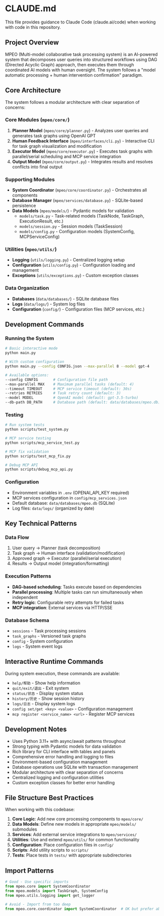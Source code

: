 # CLAUDE.md

This file provides guidance to Claude Code (claude.ai/code) when working with code in this repository.

## Project Overview

MPEO (Multi-model collaborative task processing system) is an AI-powered system that decomposes user queries into structured workflows using DAG (Directed Acyclic Graph) approach, then executes them through coordinated AI models with human oversight. The system follows a "model automatic processing + human intervention confirmation" paradigm.

## Core Architecture

The system follows a modular architecture with clear separation of concerns:

### Core Modules (`mpeo/core/`)
1. **Planner Model** (`mpeo/core/planner.py`) - Analyzes user queries and generates task graphs using OpenAI GPT
2. **Human Feedback Interface** (`mpeo/interfaces/cli.py`) - Interactive CLI for task graph visualization and modification
3. **Executor Model** (`mpeo/core/executor.py`) - Executes task graphs with parallel/serial scheduling and MCP service integration
4. **Output Model** (`mpeo/core/output.py`) - Integrates results and resolves conflicts into final output

### Supporting Modules
- **System Coordinator** (`mpeo/core/coordinator.py`) - Orchestrates all components
- **Database Manager** (`mpeo/services/database.py`) - SQLite-based persistence
- **Data Models** (`mpeo/models/`) - Pydantic models for validation
  - `models/task.py` - Task-related models (TaskNode, TaskGraph, ExecutionResult, etc.)
  - `models/session.py` - Session models (TaskSession)
  - `models/config.py` - Configuration models (SystemConfig, MCPServiceConfig)

### Utilities (`mpeo/utils/`)
- **Logging** (`utils/logging.py`) - Centralized logging setup
- **Configuration** (`utils/config.py`) - Configuration loading and management
- **Exceptions** (`utils/exceptions.py`) - Custom exception classes

### Data Organization
- **Databases** (`data/databases/`) - SQLite database files
- **Logs** (`data/logs/`) - System log files
- **Configuration** (`config/`) - Configuration files (MCP services, etc.)

## Development Commands

### Running the System
```bash
# Basic interactive mode
python main.py

# With custom configuration
python main.py --config CONFIG.json --max-parallel 8 --model gpt-4

# Available options:
--config CONFIG       # Configuration file path
--max-parallel MAX    # Maximum parallel tasks (default: 4)
--timeout TIMEOUT     # MCP service timeout (default: 30s)
--retries RETRIES     # Task retry count (default: 3)
--model MODEL         # OpenAI model (default: gpt-3.5-turbo)
--db-path DB_PATH     # Database path (default: data/databases/mpeo.db)
```

### Testing
```bash
# Run system tests
python scripts/test_system.py

# MCP service testing
python scripts/mcp_service_test.py

# MCP fix validation
python scripts/test_mcp_fix.py

# Debug MCP API
python scripts/debug_mcp_api.py
```

### Configuration
- Environment variables in `.env` (OPENAI_API_KEY required)
- MCP services configuration in `config/mcp_services.json`
- Default database: `data/databases/mpeo.db` (SQLite)
- Log files: `data/logs/` (organized by date)

## Key Technical Patterns

### Data Flow
1. User query → Planner (task decomposition)
2. Task graph → Human interface (validation/modification)
3. Approved graph → Executor (parallel/serial execution)
4. Results → Output model (integration/formatting)

### Execution Patterns
- **DAG-based scheduling**: Tasks execute based on dependencies
- **Parallel processing**: Multiple tasks can run simultaneously when independent
- **Retry logic**: Configurable retry attempts for failed tasks
- **MCP integration**: External services via HTTP/SSE

### Database Schema
- `sessions` - Task processing sessions
- `task_graphs` - Versioned task graphs
- `config` - System configuration
- `logs` - System event logs

## Interactive Runtime Commands

During system execution, these commands are available:
- `help/帮助` - Show help information
- `quit/exit/退出` - Exit system
- `status/状态` - Display system status
- `history/历史` - Show session history
- `logs/日志` - Display system logs
- `config set/get <key> <value>` - Configuration management
- `mcp register <service_name> <url>` - Register MCP services

## Development Notes

- Uses Python 3.11+ with async/await patterns throughout
- Strong typing with Pydantic models for data validation
- Rich library for CLI interface with tables and panels
- Comprehensive error handling and logging to files
- Environment-based configuration management
- Database operations use SQLite with transaction management
- Modular architecture with clear separation of concerns
- Centralized logging and configuration utilities
- Custom exception classes for better error handling

## File Structure Best Practices

When working with this codebase:

1. **Core Logic**: Add new core processing components to `mpeo/core/`
2. **Data Models**: Define new models in appropriate `mpeo/models/` submodules
3. **Services**: Add external service integrations to `mpeo/services/`
4. **Utilities**: Use and extend `mpeo/utils/` for common functionality
5. **Configuration**: Place configuration files in `config/`
6. **Scripts**: Add utility scripts to `scripts/`
7. **Tests**: Place tests in `tests/` with appropriate subdirectories

## Import Patterns

```python
# Good - Use specific imports
from mpeo.core import SystemCoordinator
from mpeo.models import TaskGraph, SystemConfig
from mpeo.utils.logging import get_logger

# Avoid - Import from too deep
from mpeo.core.coordinator import SystemCoordinator  # OK but prefer above
```
